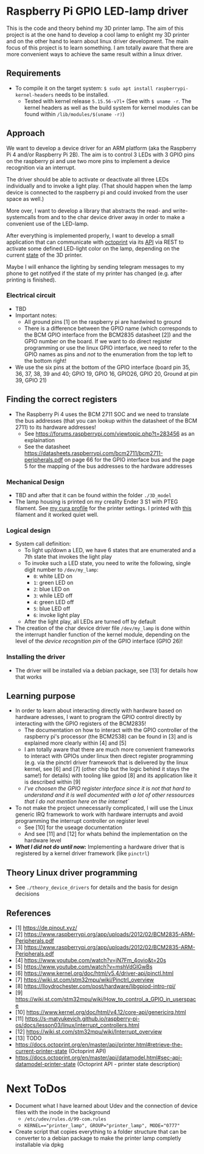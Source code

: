 # Raspberry Pi GPIO LED-lamp driver
This is the code and theory behind my 3D printer lamp. The aim of this project is at the one hand to develop a cool lamp to enlight my 3D printer and on the other hand to learn about linux driver development.
The main focus of this project is to learn something. I am totally aware that there are more convenient ways to achieve the same result within a linux driver.

## Requirements
+ To compile it on the target system: `$ sudo apt install raspberrypi-kernel-headers` needs to be installed.
    - Tested with kernel release `5.15.56-v7l+` (See with `$ uname -r`. The kernel headers as well as the build system for kernel modules can be found within `/lib/modules/$(uname -r)`)

## Approach
We want to develop a device driver for an ARM platform (aka the Raspberry Pi 4 and/or Raspberry Pi 2B). The aim is to control 3 LEDs with 3 GPIO pins on the raspberry pi and use two more pins to implement a device recognition via an interrupt.

The driver should be able to activate or deactivate all three LEDs individually and to invoke a light play. (That should happen when the lamp device is connected to the raspberry pi and could invoked from the user space as well.)

More over, I want to develop a library that abstracts the read- and write-systemcalls from and to the char device driver away in order to make a convenient use of the LED-lamp.

After everything is implemented properly, I want to develop a small application that can communicate with [octoprint](https://octoprint.org/) via its [API](https://docs.octoprint.org/en/master/api/printer.html#retrieve-the-current-printer-state) via REST to activate some defined LED-light color on the lamp, depending on the current [state](https://docs.octoprint.org/en/master/api/datamodel.html#sec-api-datamodel-printer-state) of the 3D printer. 

Maybe I will enhance the lighting by sending telegram messages to my phone to get notifyed if the state of my printer has changed (e.g. after printing is finished).

### Electrical circuit
+ TBD
+ Important notes:
    - All ground pins [1] on the raspberry pi are hardwired to ground
    - There is a difference between the GPIO name (which corresponds to the BCM GPIO interface from the BCM2835 datasheet [2]) and the GPIO number on the board. If we want to do direct register programming or use the linux GPIO interface, we need to refer to the GPIO names as pins and *not* to the enumeration from the top left to the bottom right!
+ We use the six pins at the bottom of the GPIO interface (board pin 35, 36, 37, 38, 39 and 40; GPIO 19, GPIO 16, GPIO26, GPIO 20, Ground at pin 39, GPIO 21)

## Finding the correct registers
+ The Raspberry Pi 4 uses the BCM 2711 SOC and we need to translate the bus addresses (that you can lookup within the datasheet of the BCM 2711) to its hardware addresses!
	- See https://forums.raspberrypi.com/viewtopic.php?t=283456 as an explaination
	- See the datasheet https://datasheets.raspberrypi.com/bcm2711/bcm2711-peripherals.pdf on page 66 for the GPIO interface bus and the page 5 for the mapping of the bus addresses to the hardware addresses

### Mechanical Design
+ TBD and after that it can be found within the folder `./3D_model`
+ The lamp housing is printed on my creality Ender 3 S1 with PTEG filament. See [my cura profile](https://github.com/jweber94/3d_printing/blob/master/cura_profiles/221108_ender3s1_pteg_profile.curaprofile) for the printer settings. I printed with [this](https://www.amazon.de/GEEETECH-Filament-Spool-3D-Drucker-Schwarz/dp/B08BZPZRFK) filament and it worked quiet well.

### Logical design
+ System call definition:
    - To light up/down a LED, we have 6 states that are enumerated and a 7th state that invokes the light play
    - To invoke such a LED state, you need to write the following, single digit number to `/dev/my_lamp`:
        * `0`: white LED on
        * `1`: green LED on
        * `2`: blue LED on
        * `3`: while LED off
        * `4`: green LED off
        * `5`: blue LED off
        * `6`: invoke light play
    - After the light play, all LEDs are turned off by default 
+ The creation of the char device driver file `/dev/my_lamp` is done within the interrupt handler function of the kernel module, depending on the level of the _device recognition pin_ of the GPIO interface (GPIO 26)!

### Installing the driver
+ The driver will be installed via a debian package, see [13] for details how that works

## Learning purpose
+ In order to learn about interacting directly with hardware based on hardware adresses, I want to program the GPIO control directly by interacting with the GPIO registers of the BCM2835!
    - The documentation on how to interact with the GPIO controller of the raspberry pi's processor (the BCM2538) can be found in [3] and is explained more clearly within [4] and [5]
    - I am totally aware that there are much more convenient frameworks to interact with GPIOs under linux then direct register programming (e.g. via the pinctrl driver framework that is delivered by the linux kernel, see [6] and [7] (other chip but the logic behind it stays the same!) for details) with tooling like gpiod [8] and its application like it is described within [9]
    - _I've choosen the GPIO register interface since it is not that hard to understand and it is well documented with a lot of other ressources that I do not mention here on the internet`_
+ To not make the project unnecessarily complicated, I will use the Linux generic IRQ framework to work with hardware interrupts and avoid programming the interrupt controller on register level
    - See [10] for the useage documentation
    - And see [11] and [12] for whats behind the implementation on the hardware level
+ ***What I did not do until now:*** Implementing a hardware driver that is registered by a kernel driver framework (like `pinctrl`) 

## Theory Linux driver programming
+ See `./theory_device_drivers` for details and the basis for design decisions

## References
+ [1] https://de.pinout.xyz/
+ [2] https://www.raspberrypi.org/app/uploads/2012/02/BCM2835-ARM-Peripherals.pdf
+ [3] https://www.raspberrypi.org/app/uploads/2012/02/BCM2835-ARM-Peripherals.pdf
+ [4] https://www.youtube.com/watch?v=jN7Fm_4ovio&t=20s
+ [5] https://www.youtube.com/watch?v=mshVdGlGwBs
+ [6] https://www.kernel.org/doc/html/v5.4/driver-api/pinctl.html
+ [7] https://wiki.st.com/stm32mpu/wiki/Pinctrl_overview
+ [8] https://lloydrochester.com/post/hardware/libgpiod-intro-rpi/
+ [9] https://wiki.st.com/stm32mpu/wiki/How_to_control_a_GPIO_in_userspace
+ [10] https://www.kernel.org/doc/html/v4.12/core-api/genericirq.html
+ [11] https://s-matyukevich.github.io/raspberry-pi-os/docs/lesson03/linux/interrupt_controllers.html
+ [12] https://wiki.st.com/stm32mpu/wiki/Interrupt_overview
+ [13] TODO
+ https://docs.octoprint.org/en/master/api/printer.html#retrieve-the-current-printer-state (Octoprint API)
+ https://docs.octoprint.org/en/master/api/datamodel.html#sec-api-datamodel-printer-state (Octoprint API - printer state description)

# Next ToDos
+ Document what I have learned about Udev and the connection of device files with the inode in the background
    * `/etc/udev/rules.d/99-com.rules`
    * `KERNEL=="printer_lamp", GROUP="printer_lamp", MODE="0777"`
+ Create script that copies everything to a folder structure that can be converter to a debian package to make the printer lamp completly installable via dpkg

